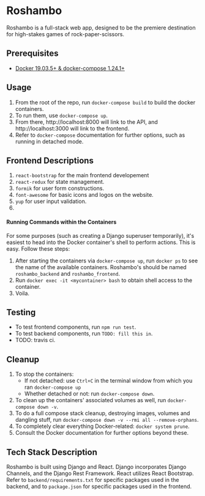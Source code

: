 Roshambo
========================

Roshambo is a full-stack web app, designed to be the premiere destination for high-stakes games of rock-paper-scissors. 

## Prerequisites

 - [Docker 19.03.5+ & docker-compose 1.24.1+](https://medium.com/@yutafujii_59175/a-complete-one-by-one-guide-to-install-docker-on-your-mac-os-using-homebrew-e818eb4cfc3)

## Usage

1.  From the root of the repo, run `docker-compose build` to build the docker containers.
2. To run them, use `docker-compose up`.
2. From there, http://localhost:8000 will link to the API, and http://localhost:3000 will link to the frontend.
4. Refer to `docker-compose` documentation for further options, such as running in detached mode.

## Frontend Descriptions

1. `react-bootstrap` for the main frontend developement
2. `react-redux` for state management.
3. `formik` for user form constructions.
4. `font-awesome` for basic icons and logos on the website.
5. `yup` for user input validation.
6. 
#### Running Commands within the Containers

For some purposes (such as creating a Django superuser temporarily), it's easiest to head into the Docker container's shell to perform actions. This is easy. Follow these steps:

1. After starting the containers via `docker-compose up`, run `docker ps` to see the name of the available containers. Roshambo's should be named `roshambo_backend` and `roshambo_frontend`.
2. Run `docker exec -it <mycontainer> bash` to obtain shell access to the container.
3. Voila.

## Testing

-  To test frontend components, run `npm run test`.
-  To test backend components, run `TODO: fill this in`.
-  TODO: travis ci.

## Cleanup

1.  To stop the containers:
    - If not detached: use `Ctrl+C` in the terminal window from which you ran `docker-compose up`
    - Whether detached or not: run `docker-compose down`.
2. To clean up the containers' associated volumes as well, run `docker-compose down -v`.
3. To do a full compose stack cleanup, destroying images, volumes and dangling stuff, run `docker-compose down -v --rmi all --remove-orphans`.
4. To completely clear everything Docker-related: `docker system prune`.
5. Consult the Docker documentation for further options beyond these.

## Tech Stack Description

Roshambo is built using Django and React. Django incorporates Django Channels, and the Django Rest Framework. React utilizes React Bootstrap. Refer to `backend/requirements.txt` for specific packages used in the backend, and to `package.json` for specific packages used in the frontend.
